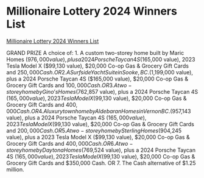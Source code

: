 # Millionaire Lottery 2024 Winners List
[Millionaire Lottery 2024 Winners List](https://omillionaire.com/)

GRAND PRIZE A choice of: 1. A custom two-storey home built by Maric Homes ($976,000 value), plus a 2024 Porsche Taycan 4S ($165,000 value), 2023 Tesla Model X ($99,130 value), $20,000 Co-op Gas & Grocery Gift Cards and $250,000 Cash. OR 2. A Surfside Yacht Suite in Sooke, BC. ($1,199,000 value), plus a 2024 Porsche Taycan 4S ($165,000 value), $20,000 Co-op Gas & Grocery Gift Cards and $100,000 Cash. OR 3. A two-storey home by Gino’s Homes ($762,857 value), plus a 2024 Porsche Taycan 4S ($165,000 value), 2023 Tesla Model X ($99,130 value), $20,000 Co-op Gas & Grocery Gift Cards and $400,000 Cash. OR 4. A luxury townhome by Aldebaran Homes in Vernon BC. ($957,143 value), plus a 2024 Porsche Taycan 4S ($165,000 value), 2023 Tesla Model X ($99,130 value), $20,000 Co-op Gas & Grocery Gift Cards and $200,000 Cash. OR 5. A two-storey home by Sterling Homes ($904,245 value), plus a 2023 Tesla Model X ($99,130 value), $20,000 Co-op Gas & Grocery Gift Cards and $400,000 Cash. OR 6. A two-storey home by Daytona Homes ($769,524 value), plus a 2024 Porsche Taycan 4S ($165,000 value), 2023 Tesla Model X ($99,130 value), $20,000 Co-op Gas & Grocery Gift Cards and $350,000 Cash. OR 7. The Cash alternative of $1.25 million.	
